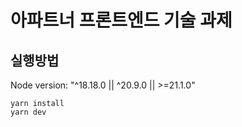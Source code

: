 # 아파트너 프론트엔드 기술 과제

## 실행방법

Node version: "^18.18.0 || ^20.9.0 || >=21.1.0"

```
yarn install
yarn dev
```
